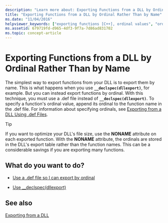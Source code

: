 ```yaml
---
description: "Learn more about: Exporting Functions from a DLL by Ordinal Rather Than by Name"
title: "Exporting Functions from a DLL by Ordinal Rather Than by Name"
ms.date: "11/04/2016"
helpviewer_keywords: ["exporting functions [C++], ordinal values", "ordinal exports [C++]", "exporting DLLs [C++], ordinal values", "NONAME attribute"]
ms.assetid: 679719fd-d965-4df3-9f7a-7d86ad831702
ms.topic: concept-article
---
```

# Exporting Functions from a DLL by Ordinal Rather Than by Name

The simplest way to export functions from your DLL is to export them by name. This is what happens when you use **`__declspec(dllexport)`**, for example. But you can instead export functions by ordinal. With this technique, you must use a .def file instead of **`__declspec(dllexport)`**. To specify a function's ordinal value, append its ordinal to the function name in the .def file. For information about specifying ordinals, see [Exporting from a DLL Using .def Files](exporting-from-a-dll-using-def-files.md).

> [!TIP]
> If you want to optimize your DLL's file size, use the **NONAME** attribute on each exported function. With the **NONAME** attribute, the ordinals are stored in the DLL's export table rather than the function names. This can be a considerable savings if you are exporting many functions.

## What do you want to do?

- [Use a .def file so I can export by ordinal](exporting-from-a-dll-using-def-files.md)

- [Use __declspec(dllexport)](exporting-from-a-dll-using-declspec-dllexport.md)

## See also

[Exporting from a DLL](exporting-from-a-dll.md)
